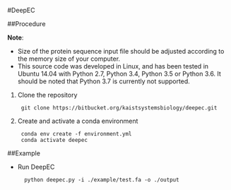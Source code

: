#DeepEC

##Procedure

**Note**: 
- Size of the protein sequence input file should be adjusted according to the memory size of your computer.
- This source code was developed in Linux, and has been tested in Ubuntu 14.04 with Python 2.7, Python 3.4, Python 3.5 or Python 3.6. It should be noted that Python 3.7 is currently not supported.

1. Clone the repository

        git clone https://bitbucket.org/kaistsystemsbiology/deepec.git

2. Create and activate a conda environment

        conda env create -f environment.yml
        conda activate deepec

##Example

- Run DeepEC

        python deepec.py -i ./example/test.fa -o ./output 

